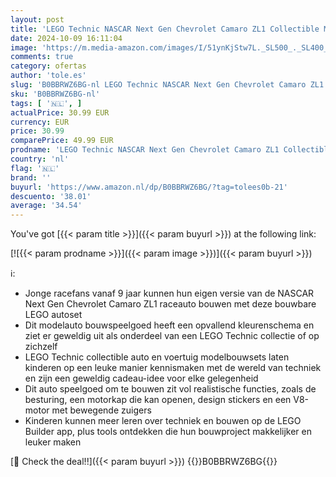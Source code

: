 ```yaml
---
layout: post
title: 'LEGO Technic NASCAR Next Gen Chevrolet Camaro ZL1 Collectible Model Auto Bouwpakket voor Kinderen  Raceauto Speelgoed  Uniek Cadeau voor Jongens en Meisjes vanaf 9 Jaar 42153'
date: 2024-10-09 16:11:04
image: 'https://m.media-amazon.com/images/I/51ynKjStw7L._SL500_._SL400_.jpg'
comments: true
category: ofertas
author: 'tole.es'
slug: 'B0BBRWZ6BG-nl LEGO Technic NASCAR Next Gen Chevrolet Camaro ZL1...'
sku: 'B0BBRWZ6BG-nl'
tags: [ '🇳🇱', ]
actualPrice: 30.99 EUR
currency: EUR
price: 30.99
comparePrice: 49.99 EUR
prodname: 'LEGO Technic NASCAR Next Gen Chevrolet Camaro ZL1 Collectible Model Auto Bouwpakket voor Kinderen  Raceauto Speelgoed  Uniek Cadeau voor Jongens en Meisjes vanaf 9 Jaar 42153'
country: 'nl'
flag: '🇳🇱'
brand: ''
buyurl: 'https://www.amazon.nl/dp/B0BBRWZ6BG/?tag=tolees0b-21'
descuento: '38.01'
average: '34.54'
---
```


You've got [{{< param title >}}]({{< param buyurl >}}) at the following link:

[![{{< param prodname >}}]({{< param image >}})]({{< param buyurl >}})

ℹ️:

- Jonge racefans vanaf 9 jaar kunnen hun eigen versie van de NASCAR Next Gen Chevrolet Camaro ZL1 raceauto bouwen met deze bouwbare LEGO autoset
- Dit modelauto bouwspeelgoed heeft een opvallend kleurenschema en ziet er geweldig uit als onderdeel van een LEGO Technic collectie of op zichzelf
- LEGO Technic collectible auto en voertuig modelbouwsets laten kinderen op een leuke manier kennismaken met de wereld van techniek en zijn een geweldig cadeau-idee voor elke gelegenheid
- Dit auto speelgoed om te bouwen zit vol realistische functies, zoals de besturing, een motorkap die kan openen, design stickers en een V8-motor met bewegende zuigers
- Kinderen kunnen meer leren over techniek en bouwen op de LEGO Builder app, plus tools ontdekken die hun bouwproject makkelijker en leuker maken

[🛒 Check the deal!!]({{< param buyurl >}})
{{<world>}}B0BBRWZ6BG{{</world>}}
